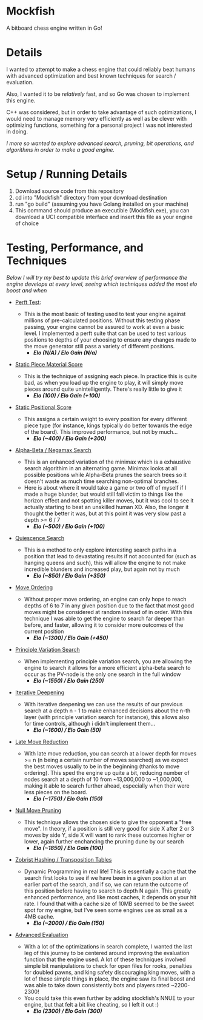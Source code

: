# Mockfish
A bitboard chess engine written in Go!

# Details
I wanted to attempt to make a chess engine that could reliably beat humans
with advanced optimization and best known techniques for search / evaluation.

Also, I wanted it to be *relatively* fast, and so Go was chosen to implement this engine. 

C++ was considered, but in order to take advantage of such optimizations, I would need to manage memory very efficiently as well as be clever with optimizing functions, something for a personal project I was not interested in doing. 

*I more so wanted to explore advanced search, pruning, bit operations, and algorithms in order to make a good engine.*

# Setup / Running Details
1. Download source code from this repository
2. cd into "Mockfish" directory from your download destination
3. run "go build" (assuming you have Golang installed on your machine)
4. This command should produce an executible (Mockfish.exe), you can download a UCI compatible interface and insert this file as your engine of choice


# Testing, Performance, and Techniques
*Below I will try my best to update this brief overview of performance the engine develops at every level, seeing which techniques added the most elo boost and when*

- [Perft Test](https://www.chessprogramming.org/Perft_Results):
    - This is the most basic of testing used to test your engine against millions of pre-calculated positions. Without this testing phase passing, your engine cannot be assured to work at even a basic level. I implemented a perft suite that can be used to test various positions to depths of your choosing to ensure any changes made to the move generator still pass a variety of different positions.
        - ***Elo (N/A) / Elo Gain (N/a)***

- [Static Piece Material Score](https://www.dailychess.com/rival/programming/evaluation.php)
    - This is the technique of assigning each piece. In practice this is quite bad, as when you load up the engine to play, it will simply move pieces around quite unintelligently. There's really little to give it 
        - ***Elo (100) / Elo Gain (+100)***

- [Static Positional Score](https://www.dailychess.com/rival/programming/evaluation.php)
    - This assigns a certain weight to every position for every different piece type (for instance, kings typically do better towards the edge of the board). This improved performance, but not by much...
        - ***Elo (~400) / Elo Gain (+300)***

- [Alpha-Beta / Negamax Search](https://web.mit.edu/6.034/wwwbob/handout3-fall11.pdf)
    - This is an enhanced variation of the minimax which is a exhaustive search algorithim in an alternating game. Minimax looks at all possible positions while Alpha-Beta prunes the search trees so it doesn't waste as much time searching non-optimal branches. 
    - Here is about where it would take a game or two off of myself if I made a huge blunder, but would still fall victim to things like the horizon effect and not spotting killer moves, but it was cool to see it actually starting to beat an unskilled human XD. Also, the longer it thought the better it was, but at this point it was very slow past a depth >= 6 / 7
        - ***Elo (~500) / Elo Gain (+100)***

- [Quiescence Search](https://adamberent.com/quiescencesearch-andextensions/)
    - This is a method to only explore interesting search paths in a position that lead to devastating results if not accounted for (such as hanging queens and such), this will allow the engine to not make incredible blunders and increased play, but again not by much
        - ***Elo (~850) / Elo Gain (+350)***

- [Move Ordering](https://www.chessprogramming.org/Move_Ordering)
    - Without proper move ordering, an engine can only hope to reach depths of 6 to 7 in any given position due to the fact that most good moves might be considered at random instead of in order. With this technique I was able to get the engine to search far deeper than before, and faster, allowing it to consider more outcomes of the current position
        - ***Elo (~1300) / Elo Gain (+450)***

- [Principle Variation Search](https://www.chessprogramming.org/Principal_Variation_Search)
    - When implementing principle variation search, you are allowing the engine to search it allows for a more efficient alpha-beta search to occur as the PV-node is the only one search in the full window
        - ***Elo (~1550) / Elo Gain (250)***

- [Iterative Deepening](https://www.educative.io/answers/what-is-iterative-deepening-search)
    - With iterative deepening we can use the results of our previous search at a depth n - 1 to make enhanced decisions about the n-th layer (with principle variation search for instance), this allows also for time controls, although i didn't implement them...
        - ***Elo (~1600) / Elo Gain (50)*** 

- [Late Move Reduction](https://mediocrechess.blogspot.com/2007/03/other-late-move-reduction-lmr.html)
    - With late move reduction, you can search at a lower depth for moves >= n (n being a certain number of moves searched) as we expect the best moves usually to be in the beginning (thanks to move ordering). This sped the engine up quite a bit, reducing number of nodes search at a depth of 10 from ~13,000,000 to ~1,000,000, making it able to search further ahead, especially when their were less pieces on the board. 
        - ***Elo (~1750) / Elo Gain (150)***

- [Null Move Pruning](https://www.chessprogramming.org/Null_Move_Pruning)
    - This technique allows the chosen side to give the opponent a "free move". In theory, if a position is still very good for side X after 2 or 3 moves by side Y, side X will want to rank these outcomes higher or lower, again further enchancing the pruning dune by our search
        - ***Elo (~1850) / Elo Gain (100)***

- [Zobrist Hashing / Transposition Tables](https://dev.to/larswaechter/zobrist-hashing-72n)
    - Dynamic Programming in real life! This is essentially a cache that the search first looks to see if we have been in a given position at an earlier part of the search, and if so, we can return the outcome of this position before having to search to depth N again. This greatly enhanced performance, and like most caches, it depends on your hit rate. I found that with a cache size of 10MB seemed to be the sweet spot for my engine, but I've seen some engines use as small as a 4MB cache. 
        - ***Elo (~2000) / Elo Gain (150)***

- [Advanced Evaluation]()
    - With a lot of the optimizations in search complete, I wanted the last leg of this journey to be centered around improving the evaluation function that the engine used. A lot of these techniques involved simple bit manipulations to check for open files for rooks, penalties for doubled pawns, and king safety discouraging king moves, with a lot of these simple things in place, the engine saw its final boost and was able to take down consistently bots and players rated ~2200-2300!
    - You could take this even further by adding stockfish's NNUE to your engine, but that felt a bit like cheating, so I left it out :) 
        - ***Elo (2300) / Elo Gain (300)***